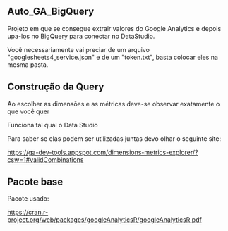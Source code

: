 ## Auto_GA_BigQuery


Projeto em que se consegue extrair valores do Google Analytics e depois upa-los no BigQuery para conectar no DataStudio.

Você necessariamente vai preciar de um arquivo "googlesheets4_service.json" e de um "token.txt", basta colocar eles na mesma pasta.



## Construção da Query  
Ao escolher as dimensões e as métricas deve-se observar exatamente o que você quer

Funciona tal qual o Data Studio

Para saber se elas podem ser utilizadas juntas devo olhar o seguinte site:

https://ga-dev-tools.appspot.com/dimensions-metrics-explorer/?csw=1#validCombinations


## Pacote base  

Pacote usado: 

https://cran.r-project.org/web/packages/googleAnalyticsR/googleAnalyticsR.pdf

